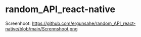 # random_API_react-native

Screenhoot: https://github.com/ergunsahe/random_API_react-native/blob/main/Scrennshoot.png
